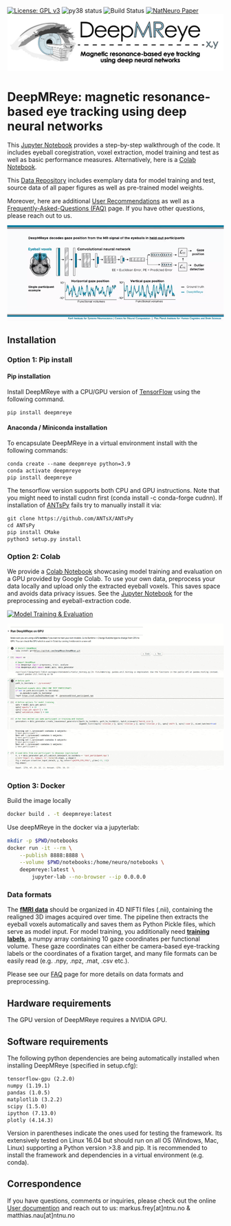 [![License: GPL v3](https://img.shields.io/badge/License-GPL%20v3-blue.svg)](http://www.gnu.org/licenses/gpl-3.0)
![py38 status](https://img.shields.io/badge/python3.8-supported-green.svg)
![Build Status](https://github.com/DeepMReye/DeepMReye/actions/workflows/main.yml/badge.svg)
[![NatNeuro Paper](https://img.shields.io/badge/DOI-10.1038%2Fs41593--021--00947--w-blue)](https://doi.org/10.1038/s41593-021-00947-w)
![Logo](media/deepmreye_logo.png)

# DeepMReye: magnetic resonance-based eye tracking using deep neural networks
This [Jupyter Notebook](./notebooks/deepmreye_example_usage.ipynb) provides a step-by-step walkthrough of the code. It includes eyeball coregistration, voxel extraction, model training and test as well as basic performance measures. Alternatively, here is a [Colab Notebook](https://colab.research.google.com/drive/1kYVyierbKdNZ3RY4_pbACtdWEw7PKQuz?usp=sharing).

This [Data Repository](https://osf.io/mrhk9/) includes exemplary data for model training and test, source data of all paper figures as well as pre-trained model weights.

Moreover, here are additional [User Recommendations](https://deepmreye.slite.com/p/channel/MUgmvViEbaATSrqt3susLZ/notes/kKdOXmLqe) as well as a [Frequently-Asked-Questions (FAQ)](https://deepmreye.slite.com/p/channel/MUgmvViEbaATSrqt3susLZ/notes/sargIAQ6t) page. If you have other questions, please reach out to us.

![deepMReye video](media/deepMReye_video.gif)

## Installation

### Option 1: Pip install

#### Pip installation
Install DeepMReye with a CPU/GPU version of [TensorFlow](https://www.tensorflow.org/install/) using the following command.
```
pip install deepmreye
```

#### Anaconda / Miniconda installation

To encapsulate DeepMReye in a virtual environment install with the following commands:
```
conda create --name deepmreye python=3.9
conda activate deepmreye
pip install deepmreye
```
The tensorflow version supports both CPU and GPU instructions. Note that you might need to install cudnn first (conda install -c conda-forge cudnn). 
If installation of [ANTsPy](https://github.com/ANTsX/ANTsPy) fails try to manually install it via:
```
git clone https://github.com/ANTsX/ANTsPy
cd ANTsPy
pip install CMake
python3 setup.py install
```

### Option 2: Colab

We provide a [Colab Notebook](https://colab.research.google.com/drive/1kYVyierbKdNZ3RY4_pbACtdWEw7PKQuz?usp=sharing) showcasing model training and evaluation on a GPU provided by Google Colab. To use your own data, preprocess your data locally and upload only the extracted eyeball voxels. This saves space and avoids data privacy issues. See the [Jupyter Notebook](./notebooks/deepmreye_example_usage.ipynb) for the preprocessing and eyeball-extraction code.

[![Model Training & Evaluation](https://colab.research.google.com/assets/colab-badge.svg)](https://colab.research.google.com/drive/1kYVyierbKdNZ3RY4_pbACtdWEw7PKQuz?usp=sharing)

![Colab Walkthrough](media/colab_walkthrough.gif)

### Option 3: Docker

Build the image locally

```bash
docker build . -t deepmreye:latest
```

Use deepMReye in the docker via a jupyterlab:

```bash
mkdir -p $PWD/notebooks
docker run -it --rm \
    --publish 8888:8888 \
    --volume $PWD/notebooks:/home/neuro/notebooks \
    deepmreye:latest \
        jupyter-lab --no-browser --ip 0.0.0.0
```

### Data formats
The <u>**fMRI data**</u> should be organized in 4D NIFTI files (.nii), containing the realigned 3D images acquired over time. The pipeline then extracts the eyeball voxels automatically and saves them as Python Pickle files, which serve as model input. For model training, you additionally need <u>**training labels**</u>, a numpy array containing 10 gaze coordinates per functional volume. These gaze coordinates can either be camera-based eye-tracking labels or the coordinates of a fixation target, and many file formats can be easily read (e.g. .npy, .npz, .mat, .csv etc.).

Please see our [FAQ](https://deepmreye.slite.com/p/channel/MUgmvViEbaATSrqt3susLZ/notes/sargIAQ6t) page for more details on data formats and preprocessing.

## Hardware requirements

The GPU version of DeepMReye requires a NVIDIA GPU.

## Software requirements
The following python dependencies are being automatically installed when installing DeepMReye (specified in setup.cfg):
```
tensorflow-gpu (2.2.0)
numpy (1.19.1)
pandas (1.0.5)
matplotlib (3.2.2)
scipy (1.5.0)
ipython (7.13.0)
plotly (4.14.3)
```
Version in parentheses indicate the ones used for testing the framework. Its extensively tested on Linux 16.04 but should run on all OS (Windows, Mac, Linux) supporting a Python version >3.8 and pip. It is recommended to install the framework and dependencies in a virtual environment (e.g. conda). 

## Correspondence
If you have questions, comments or inquiries, please check out the online [User documention](https://deepmreye.slite.com/api/s/channel/MUgmvViEbaATSrqt3susLZ/DeepMReye%3A%20Documentation) and reach out to us: markus.frey[at]ntnu.no & matthias.nau[at]ntnu.no

